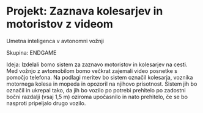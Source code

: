 # Projekt: Zaznava kolesarjev in motoristov z videom
Umetna inteligenca v avtonomni vožnji

Skupina: ENDGAME

Ideja: Izdelali bomo sistem za zaznavo motoristov in kolesarjev na cesti. Med vožnjo z avtomobilom bomo večkrat zajemali video posnetke s pomočjo telefona. Na podlagi meritev bo sistem označil kolesarja, voznika motornega kolesa in mopeda in opozoril na njihovo prisotnost. Sistem jih bo označil in ukrepal tako, da jih bo vozilo po potrebi prehitelo po zadostni bočni razdalji (vsaj 1,5 m) oziroma upočasnilo in nato prehitelo, če se bo nasproti pripeljalo drugo vozilo.
